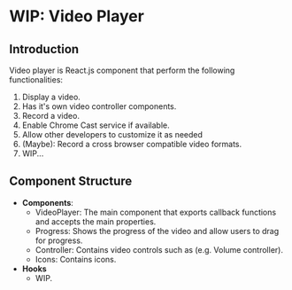 # WIP: Video Player

## Introduction

Video player is React.js component that perform the following functionalities:

1.  Display a video.
2.  Has it's own video controller components.
3.  Record a video.
4.  Enable Chrome Cast service if available.
5.  Allow other developers to customize it as needed
6.  (Maybe): Record a cross browser compatible video formats.
7.  WIP...

## Component Structure

- **Components**:
  - VideoPlayer: The main component that exports callback functions and accepts the main properties.
  - Progress: Shows the progress of the video and allow users to drag for progress.
  - Controller: Contains video controls such as (e.g. Volume controller).
  - Icons: Contains icons.
- **Hooks**
  - WIP.
